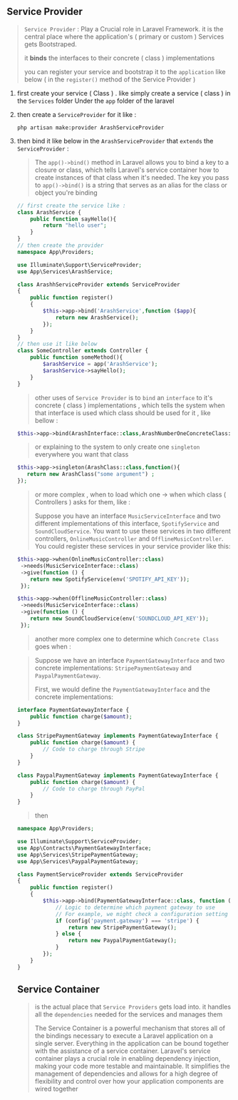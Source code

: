 ## Service Provider

> `Service Provider` : Play a Crucial role in Laravel Framework. it is the central place where the application's ( primary or custom ) Services gets Bootstraped.
>
> it **binds** the interfaces to their concrete ( class ) implementations
>
> you can register your service and bootstrap it to the `application` like below ( in the `register()` method of the Service Provider )

1) first create your service ( Class ) . like simply create a service ( class ) in the `Services` folder Under the `app` folder of the laravel

2) then create a `ServiceProvider` for it like :

   ```
   php artisan make:provider ArashServiceProvider
   ```

3) then bind it like below in the `ArashServiceProvider` that `extends` the `ServiceProvider` :

   > The `app()->bind()` method in Laravel allows you to bind a key to a closure or class, which tells Laravel's service container how to create instances of that class when it's needed. The key you pass to `app()->bind()` is a string that serves as an alias for the class or object you're binding

   ```php
   // first create the service like :
   class ArashService {
       public function sayHello(){
           return "hello user";
       }
   }
   // then create the provider
   namespace App\Providers;
   
   use Illuminate\Support\ServiceProvider;
   use App\Services\ArashService;
   
   class ArashhServiceProvider extends ServiceProvider
   {
       public function register()
       {
           $this->app->bind('ArashService',function ($app){
               return new ArashService();
           });
       }
   }
   // then use it like below
   class SomeController extends Controller {
       public function someMethod(){
           $arashService = app('ArashService');
           $arashService->sayHello();
       }
   }
   ```

   > other uses of `Service Provider` is to `bind` an `interface` to it's concrete ( class ) implementations , which tells the system when that interface is used which class should be used for it , like bellow :

   ```php
   $this->app->bind(ArashInterface::class,ArashNumberOneConcreteClass::class);
   ```

   > or explaining to the system to only create one `singleton` everywhere you want that class

   ```php
   $this->app->singleton(ArashClass::class,function(){
      return new ArashClass("some argument") ;
   });
   ```

   > or more complex , when to load which one -> when which class ( Controllers ) asks for them, like :
   >
   > Suppose you have an interface `MusicServiceInterface` and two different implementations of this interface, `SpotifyService` and `SoundCloudService`. You want to use these services in two different controllers, `OnlineMusicController` and `OfflineMusicController`. You could register these services in your service provider like this:

   ```php
   $this->app->when(OnlineMusicController::class)
    ->needs(MusicServiceInterface::class)
    ->give(function () {
       return new SpotifyService(env('SPOTIFY_API_KEY'));
    });
   
   $this->app->when(OfflineMusicController::class)
    ->needs(MusicServiceInterface::class)
    ->give(function () {
       return new SoundCloudService(env('SOUNDCLOUD_API_KEY'));
    });
   ```

   > another more complex one to determine which `Concrete Class` goes when :

   >Suppose we have an interface `PaymentGatewayInterface` and two concrete implementations: `StripePaymentGateway` and `PaypalPaymentGateway`.
   >
   >First, we would define the `PaymentGatewayInterface` and the concrete implementations:

   ```php
   interface PaymentGatewayInterface {
       public function charge($amount);
   }
   
   class StripePaymentGateway implements PaymentGatewayInterface {
       public function charge($amount) {
           // Code to charge through Stripe
       }
   }
   
   class PaypalPaymentGateway implements PaymentGatewayInterface {
       public function charge($amount) {
           // Code to charge through PayPal
       }
   }
   ```

   > then

   ```php
   namespace App\Providers;
   
   use Illuminate\Support\ServiceProvider;
   use App\Contracts\PaymentGatewayInterface;
   use App\Services\StripePaymentGateway;
   use App\Services\PaypalPaymentGateway;
   
   class PaymentServiceProvider extends ServiceProvider
   {
       public function register()
       {
           $this->app->bind(PaymentGatewayInterface::class, function ($app) {
               // Logic to determine which payment gateway to use
               // For example, we might check a configuration setting
               if (config('payment.gateway') === 'stripe') {
                   return new StripePaymentGateway();
               } else {
                   return new PaypalPaymentGateway();
               }
           });
       }
   }
   ```

   

   ## Service Container

   > is the actual place that `Service Providers` gets load into. it handles all the `dependencies` needed for the services and manages them
   >
   > The Service Container is a powerful mechanism that stores all of the bindings necessary to execute a Laravel application on a single server. Everything in the application can be bound together with the assistance of a service container. Laravel's service container plays a crucial role in enabling dependency injection, making your code more testable and maintainable. It simplifies the management of dependencies and allows for a high degree of flexibility and control over how your application components are wired together